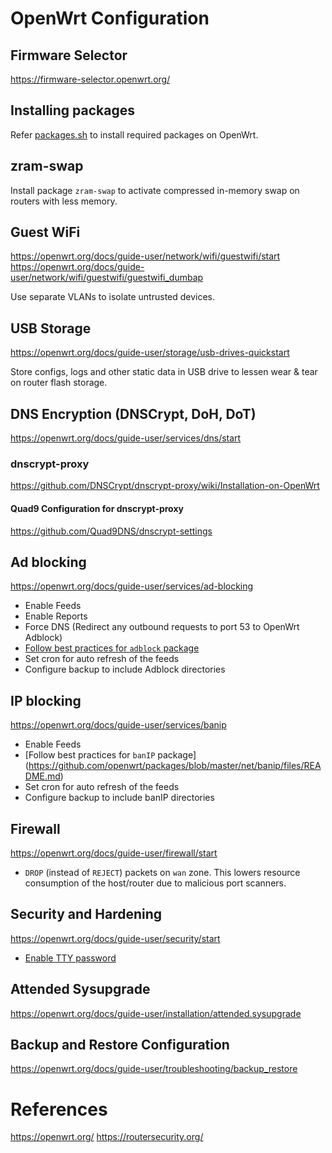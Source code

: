 # OpenWrt Configuration

## Firmware Selector

https://firmware-selector.openwrt.org/

## Installing packages

Refer [packages.sh](./packages.sh) to install required packages on OpenWrt.

## zram-swap

Install package `zram-swap` to activate compressed in-memory swap on routers with less memory.

## Guest WiFi

https://openwrt.org/docs/guide-user/network/wifi/guestwifi/start
https://openwrt.org/docs/guide-user/network/wifi/guestwifi/guestwifi_dumbap

Use separate VLANs to isolate untrusted devices.

## USB Storage

https://openwrt.org/docs/guide-user/storage/usb-drives-quickstart

Store configs, logs and other static data in USB drive to lessen wear & tear on router flash storage.

## DNS Encryption (DNSCrypt, DoH, DoT)

https://openwrt.org/docs/guide-user/services/dns/start

### dnscrypt-proxy

https://github.com/DNSCrypt/dnscrypt-proxy/wiki/Installation-on-OpenWrt

#### Quad9 Configuration for dnscrypt-proxy

https://github.com/Quad9DNS/dnscrypt-settings

## Ad blocking

https://openwrt.org/docs/guide-user/services/ad-blocking

-   Enable Feeds
-   Enable Reports
-   Force DNS (Redirect any outbound requests to port 53 to OpenWrt Adblock)
-   [Follow best practices for `adblock` package](https://github.com/openwrt/packages/blob/master/net/adblock/files/README.md)
-   Set cron for auto refresh of the feeds
-   Configure backup to include Adblock directories

## IP blocking

https://openwrt.org/docs/guide-user/services/banip

-   Enable Feeds
-   [Follow best practices for `banIP` package] (https://github.com/openwrt/packages/blob/master/net/banip/files/README.md)
-   Set cron for auto refresh of the feeds
-   Configure backup to include banIP directories

## Firewall

https://openwrt.org/docs/guide-user/firewall/start

-   `DROP` (instead of `REJECT`) packets on `wan` zone. This lowers resource consumption of the host/router due to malicious port scanners.

## Security and Hardening

https://openwrt.org/docs/guide-user/security/start

-   [Enable TTY password](https://openwrt.org/docs/guide-user/security/openwrt_security?s[]=word#securing_tty_and_serial_console)

## Attended Sysupgrade

https://openwrt.org/docs/guide-user/installation/attended.sysupgrade

## Backup and Restore Configuration

https://openwrt.org/docs/guide-user/troubleshooting/backup_restore

# References

https://openwrt.org/
https://routersecurity.org/
